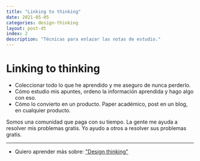 ```yaml
---
title: "Linking to thinking"
date: 2021-05-05
categories: design-thinking
layout: post-dt
index: 2
description: "Técnicas para enlazar las notas de estudio."
---
```


# Linking to thinking

- Coleccionar todo lo que he aprendido y me aseguro de nunca perderlo.
- Cómo estudio mis apuntes, ordeno la información aprendida y hago algo con eso.
- Cómo lo convierto en un producto. Paper académico, post en un blog, en cualquier producto.

Somos una comunidad que paga con su tiempo.
La gente me ayuda a resolver mis problemas gratis.
Yo ayudo a otros a resolver sus problemas gratis.

***

- Quiero aprender más sobre: ["Design thinking"](../00/design-thinking)
